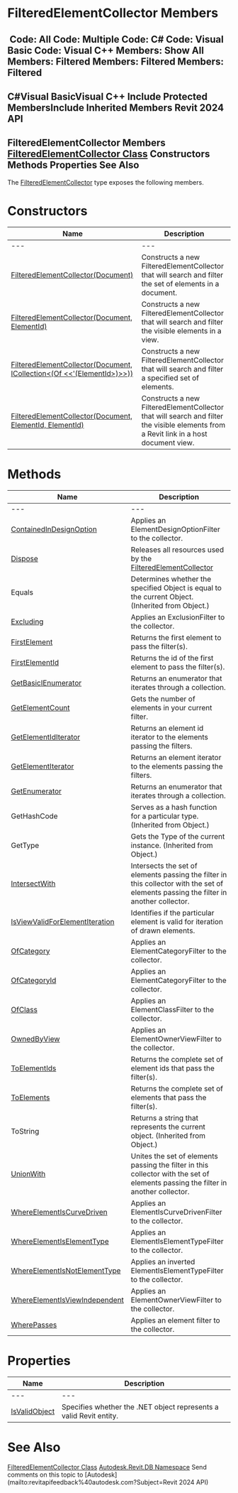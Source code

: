 # FilteredElementCollector Members

﻿
 Code: All Code: Multiple Code: C# Code: Visual Basic Code: Visual C++  Members: Show All Members: Filtered Members: Filtered Members: Filtered   
---  
C#Visual BasicVisual C++
Include Protected MembersInclude Inherited Members
Revit 2024 API  
---  
FilteredElementCollector Members  
[FilteredElementCollector Class](263cf06b-98be-6f91-c4da-fb47d01688f3.md "FilteredElementCollector Class") Constructors Methods Properties See Also  
---  
The [FilteredElementCollector](263cf06b-98be-6f91-c4da-fb47d01688f3.md "FilteredElementCollector Class") type exposes the following members.
# Constructors
| Name | Description |
| --- | --- |
| --- | --- | --- |
| [FilteredElementCollector(Document)](0635f1e4-652a-7e42-15af-94f24c4d8e8d.md "FilteredElementCollector Constructor \(Document\)") | Constructs a new FilteredElementCollector that will search and filter the set of elements in a document. |
| [FilteredElementCollector(Document, ElementId)](6359776d-915e-f8a2-4147-b31024671ee1.md "FilteredElementCollector Constructor \(Document, ElementId\)") | Constructs a new FilteredElementCollector that will search and filter the visible elements in a view. |
| [FilteredElementCollector(Document, ICollection<(Of <<'(ElementId>)>>))](901f78a0-1f6c-217b-ea48-8b404324e88b.md "FilteredElementCollector Constructor \(Document, ICollection\(ElementId\)\)") | Constructs a new FilteredElementCollector that will search and filter a specified set of elements. |
| [FilteredElementCollector(Document, ElementId, ElementId)](968b52a0-de55-2f96-de40-968812bc41c7.md "FilteredElementCollector Constructor \(Document, ElementId, ElementId\)") | Constructs a new FilteredElementCollector that will search and filter the visible elements from a Revit link in a host document view. |

# Methods
| Name | Description |
| --- | --- |
| --- | --- | --- |
| [ContainedInDesignOption](92a2be0f-f632-2337-5bdd-ae3e832f3c33.md "ContainedInDesignOption Method") | Applies an ElementDesignOptionFilter to the collector. |
| [Dispose](c23c8781-f645-c059-7db5-d0cfd732dda1.md "Dispose Method") | Releases all resources used by the [FilteredElementCollector](263cf06b-98be-6f91-c4da-fb47d01688f3.md "FilteredElementCollector Class") |
| Equals | Determines whether the specified Object is equal to the current Object. (Inherited from Object.) |
| [Excluding](80e23fdc-c005-163b-5643-38d84411a73d.md "Excluding Method") | Applies an ExclusionFilter to the collector. |
| [FirstElement](c8c1cae0-4ac8-a309-e915-6d491137d47e.md "FirstElement Method") | Returns the first element to pass the filter(s). |
| [FirstElementId](b1b42ac5-e816-983a-f44d-5cf441ca1ad9.md "FirstElementId Method") | Returns the id of the first element to pass the filter(s). |
| [GetBasicIEnumerator](07236f22-1721-1f6e-0fb6-f03709923430.md "GetBasicIEnumerator Method") | Returns an enumerator that iterates through a collection. |
| [GetElementCount](886aabfd-ea87-e54c-d108-37d09a44d612.md "GetElementCount Method") | Gets the number of elements in your current filter. |
| [GetElementIdIterator](0b1cdbeb-21ce-a4c5-6cae-253595818085.md "GetElementIdIterator Method") | Returns an element id iterator to the elements passing the filters. |
| [GetElementIterator](7113e21c-90f8-8f58-3b00-407fc1cd56e0.md "GetElementIterator Method") | Returns an element iterator to the elements passing the filters. |
| [GetEnumerator](746ac65b-35c2-d0db-53d7-4fe0fd61ab1f.md "GetEnumerator Method") | Returns an enumerator that iterates through a collection. |
| GetHashCode | Serves as a hash function for a particular type.  (Inherited from Object.) |
| GetType | Gets the Type of the current instance. (Inherited from Object.) |
| [IntersectWith](5b204fc8-7702-cf7e-346a-3a4c1767924b.md "IntersectWith Method") | Intersects the set of elements passing the filter in this collector with the set of elements passing the filter in another collector. |
| [IsViewValidForElementIteration](9c7f3f9c-aa8a-8077-9235-ff1058c8b20b.md "IsViewValidForElementIteration Method") | Identifies if the particular element is valid for iteration of drawn elements. |
| [OfCategory](c3523c35-4a07-9723-3c28-de3cc47b2ad0.md "OfCategory Method") | Applies an ElementCategoryFilter to the collector. |
| [OfCategoryId](63304108-73f8-844e-82fc-5b8fad9839b0.md "OfCategoryId Method") | Applies an ElementCategoryFilter to the collector. |
| [OfClass](b0a5f22c-6951-c3af-cd29-1f28f574035d.md "OfClass Method") | Applies an ElementClassFilter to the collector. |
| [OwnedByView](54f2107a-bd87-41fe-dd00-385253ba5915.md "OwnedByView Method") | Applies an ElementOwnerViewFilter to the collector. |
| [ToElementIds](bfb8c8a2-aa2f-b1bc-7d57-7e3f7d39fcae.md "ToElementIds Method") | Returns the complete set of element ids that pass the filter(s). |
| [ToElements](732b4a0d-62d8-b86d-120b-8ea3d9713b34.md "ToElements Method") | Returns the complete set of elements that pass the filter(s). |
| ToString | Returns a string that represents the current object. (Inherited from Object.) |
| [UnionWith](957cc5cb-5c7f-cac9-ec86-35afe824c432.md "UnionWith Method") | Unites the set of elements passing the filter in this collector with the set of elements passing the filter in another collector. |
| [WhereElementIsCurveDriven](3f3269fc-367c-1fec-9ddb-d0b54ecc4f0e.md "WhereElementIsCurveDriven Method") | Applies an ElementIsCurveDrivenFilter to the collector. |
| [WhereElementIsElementType](77793daa-5a26-b4d6-9019-4d998a55099e.md "WhereElementIsElementType Method") | Applies an ElementIsElementTypeFilter to the collector. |
| [WhereElementIsNotElementType](061cbbb9-26f1-a8f8-a4b2-3d7ff0105199.md "WhereElementIsNotElementType Method") | Applies an inverted ElementIsElementTypeFilter to the collector. |
| [WhereElementIsViewIndependent](38b15459-9ffe-204a-0193-47c3a1b5e6e2.md "WhereElementIsViewIndependent Method") | Applies an ElementOwnerViewFilter to the collector. |
| [WherePasses](42d4eef3-55a1-2739-0ef8-6bc1d9fc2755.md "WherePasses Method") | Applies an element filter to the collector. |

# Properties
| Name | Description |
| --- | --- |
| --- | --- | --- |
| [IsValidObject](259b95d7-5686-d69c-669f-904c3b08d6c8.md "IsValidObject Property") | Specifies whether the .NET object represents a valid Revit entity. |

# See Also
[FilteredElementCollector Class](263cf06b-98be-6f91-c4da-fb47d01688f3.md "FilteredElementCollector Class")
[Autodesk.Revit.DB Namespace](87546ba7-461b-c646-cbb1-2cb8f5bff8b2.md "Autodesk.Revit.DB Namespace")
Send comments on this topic to [Autodesk](mailto:revitapifeedback%40autodesk.com?Subject=Revit 2024 API)
